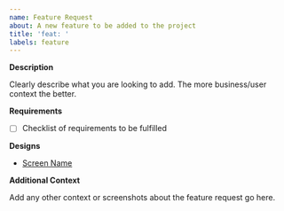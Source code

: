 ```yaml
---
name: Feature Request
about: A new feature to be added to the project
title: 'feat: '
labels: feature
---
```


**Description**

Clearly describe what you are looking to add. The more business/user context the better.

**Requirements**

- [ ] Checklist of requirements to be fulfilled

**Designs**

- [Screen Name](https://verygood.ventures)

**Additional Context**

Add any other context or screenshots about the feature request go here.
